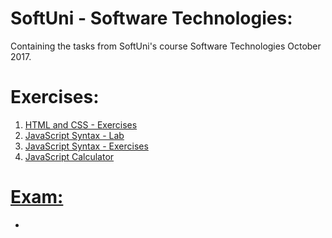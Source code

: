 # SoftUni - Software Technologies:
<p>Containing the tasks from SoftUni's course Software Technologies October 2017.</p>

<h1><strong>Exercises:</strong></h1>

<ol type="1">
	<li><a href="https://github.com/radoslavvv/Software-Technologies-October-2017/tree/master/Exercises/01.HTMLandCSS-Exercises">HTML and CSS - Exercises</li>
	<li><a href="https://github.com/radoslavvv/Software-Technologies-October-2017/tree/master/Exercises/02.JavaScript-Syntax-Lab">JavaScript Syntax - Lab</li>
	<li><a href="https://github.com/radoslavvv/Software-Technologies-October-2017/tree/master/Exercises/03.JavaScript-Syntax-Exercises">JavaScript Syntax - Exercises</li>
	<li><a href="https://github.com/radoslavvv/Software-Technologies-October-2017/tree/master/Exercises/04.JavaScript-Calculator">JavaScript Calculator</li>
</ol>

<h1><strong>Exam:</strong></h1>

<ul>
	<li></li>
</ul>




